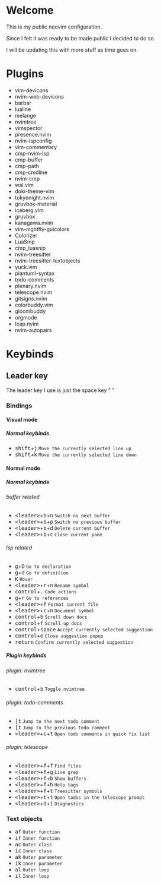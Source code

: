 # Welcome

This is my public neovim configuration.

Since I felt it was ready to be made public I decided to do so.

I will be updating this with more stuff as time goes on.

# Plugins

- vim-devicons
- nvim-web-devicons
- barbar
- lualine
- melange
- nvimtree
- vimspector
- presence.nvim
- nvim-lspconfig
- vim-commentary
- cmp-nvim-lsp
- cmp-buffer
- cmp-path
- cmp-cmdline
- nvim-cmp
- wal.vim
- doki-theme-vim
- tokyonight.nvim
- gruvbox-material
- iceberg.vim
- gruvbox
- kanagawa.nvim
- vim-nightfly-guicolors
- Colorizer
- LuaSnip
- cmp_luasnip
- nvim-treesitter
- nvim-treesitter-textobjects
- yuck.vim
- plantuml-syntax
- todo-comments
- plenary.nvim
- telescope.nvim
- gitsigns.nvim
- colorbuddy.vim
- gloombuddy
- orgmode
- leap.nvim
- nvim-autopairs

# Keybinds

## Leader key

The leader key I use is just the space key " "

### Bindings

#### Visual mode

##### Normal keybinds
- <kbd>shift</kbd>+<kbd>j</kbd> `Move the currently selected line up`
- <kbd>shift</kbd>+<kbd>k</kbd> `Move the currently selected line down`

#### Normal mode

##### Normal keybinds

###### buffer related
- <kbd>\<leader\></kbd>+<kbd>b</kbd>+<kbd>n</kbd> `Switch no next buffer`
- <kbd>\<leader\></kbd>+<kbd>b</kbd>+<kbd>p</kbd> `Switch no previous buffer`
- <kbd>\<leader\></kbd>+<kbd>b</kbd>+<kbd>d</kbd> `Delete current buffer`
- <kbd>\<leader\></kbd>+<kbd>b</kbd>+<kbd>c</kbd> `Close current pane`

###### lsp related
- <kbd>g</kbd>+<kbd>D</kbd> `Go to declaration`
- <kbd>g</kbd>+<kbd>d</kbd> `Go to definition`
- <kbd>K</kbd> `Hover`
- <kbd>\<leader\></kbd>+<kbd>r</kbd>+<kbd>n</kbd> `Rename symbol`
- <kbd>control</kbd>+<kbd>.</kbd> `Code actions`
- <kbd>g</kbd>+<kbd>r</kbd> `Go to references`
- <kbd>\<leader\></kbd>+<kbd>f</kbd> `Format current file`
- <kbd>\<leader\></kbd>+<kbd>c</kbd>+<kbd>n</kbd> `Document symbol`
- <kbd>control</kbd>+<kbd>b</kbd> `Scroll down docs`
- <kbd>control</kbd>+<kbd>f</kbd> `Scroll up docs`
- <kbd>control</kbd>+<kbd>space</kbd> `Accept currently selected suggestion`
- <kbd>control</kbd>+<kbd>e</kbd> `Close suggestion popup`
- <kbd>return</kbd> `Confirm currently selected suggestion`

##### Plugin keybinds

###### plugin: nvimtree
- <kbd>control</kbd>+<kbd>b</kbd> `Toggle nvimtree`

###### plugin: todo-comments
- <kbd>]</kbd><kbd>t</kbd> `Jump to the next todo comment`
- <kbd>[</kbd><kbd>t</kbd> `Jump to the previous todo comment`
- <kbd>\<leader\></kbd>+<kbd>c</kbd>+<kbd>t</kbd> `Open todo comments in quick fix list`

###### plugin: telescope
- <kbd>\<leader\></kbd>+<kbd>f</kbd>+<kbd>f</kbd> `Find files`
- <kbd>\<leader\></kbd>+<kbd>f</kbd>+<kbd>g</kbd> `Live grep`
- <kbd>\<leader\></kbd>+<kbd>f</kbd>+<kbd>b</kbd> `Show buffers`
- <kbd>\<leader\></kbd>+<kbd>f</kbd>+<kbd>h</kbd> `Help tags`
- <kbd>\<leader\></kbd>+<kbd>f</kbd>+<kbd>t</kbd> `Treesitter symbols`
- <kbd>\<leader\></kbd>+<kbd>t</kbd>+<kbd>t</kbd> `Open todos in the telescope prompt`
- <kbd>\<leader\></kbd>+<kbd>d</kbd>+<kbd>i</kbd> `Diagnostics`

### Text objects

- <kbd>af</kbd> `Outer function`
- <kbd>if</kbd> `Inner function`
- <kbd>ac</kbd> `Outer class`
- <kbd>ic</kbd> `Inner class`
- <kbd>ak</kbd> `Outer parameter`
- <kbd>ik</kbd> `Inner parameter`
- <kbd>al</kbd> `Outer loop`
- <kbd>il</kbd> `Inner loop`

